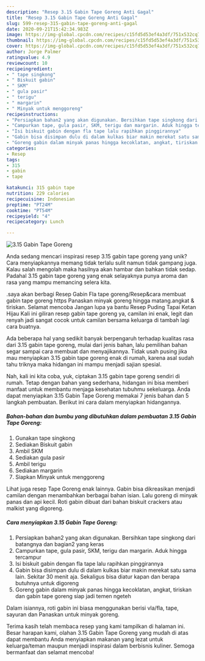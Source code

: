 ```yaml
---
description: "Resep 3.15 Gabin Tape Goreng Anti Gagal"
title: "Resep 3.15 Gabin Tape Goreng Anti Gagal"
slug: 599-resep-315-gabin-tape-goreng-anti-gagal
date: 2020-09-21T15:42:34.983Z
image: https://img-global.cpcdn.com/recipes/c15fd5d53ef4a3df/751x532cq70/315-gabin-tape-goreng-foto-resep-utama.jpg
thumbnail: https://img-global.cpcdn.com/recipes/c15fd5d53ef4a3df/751x532cq70/315-gabin-tape-goreng-foto-resep-utama.jpg
cover: https://img-global.cpcdn.com/recipes/c15fd5d53ef4a3df/751x532cq70/315-gabin-tape-goreng-foto-resep-utama.jpg
author: Jorge Palmer
ratingvalue: 4.9
reviewcount: 10
recipeingredient:
- " tape singkong"
- " Biskuit gabin"
- " SKM"
- " gula pasir"
- " terigu"
- " margarin"
- " Minyak untuk menggoreng"
recipeinstructions:
- "Persiapkan bahan2 yang akan digunakan. Bersihkan tape singkong dari batangnya dan bagian2 yang keras"
- "Campurkan tape, gula pasir, SKM, terigu dan margarin. Aduk hingga tercampur"
- "Isi biskuit gabin dengan fla tape lalu rapihkan pinggirannya"
- "Gabin bisa disimpan dulu di dalam kulkas biar makin merekat satu sama lain. Sekitar 30 menit aja. Sekaligus bisa diatur kapan dan berapa butuhnya untuk digoreng"
- "Goreng gabin dalam minyak panas hingga kecoklatan, angkat, tiriskan dan gabin tape goreng siap jadi temen ngeteh"
categories:
- Resep
tags:
- 315
- gabin
- tape

katakunci: 315 gabin tape 
nutrition: 229 calories
recipecuisine: Indonesian
preptime: "PT24M"
cooktime: "PT54M"
recipeyield: "4"
recipecategory: Lunch

---
```



![3.15 Gabin Tape Goreng](https://img-global.cpcdn.com/recipes/c15fd5d53ef4a3df/751x532cq70/315-gabin-tape-goreng-foto-resep-utama.jpg)

Anda sedang mencari inspirasi resep 3.15 gabin tape goreng yang unik? Cara menyiapkannya memang tidak terlalu sulit namun tidak gampang juga. Kalau salah mengolah maka hasilnya akan hambar dan bahkan tidak sedap. Padahal 3.15 gabin tape goreng yang enak selayaknya punya aroma dan rasa yang mampu memancing selera kita.

.saya akan berbagi Resep Gabin Fla tape goreng/Resep&amp;cara membuat gabin tape goreng https Panaskan minyak goreng hingga matang.angkat &amp; tiriskan. Selamat mencoba Jangan lupa ya bantu Resep Puding Tapai Ketan Hijau Kali ini giliran resep gabin tape goreng ya, camilan ini enak, legit dan renyah jadi sangat cocok untuk camilan bersama keluarga di tambah lagi cara buatnya.

Ada beberapa hal yang sedikit banyak berpengaruh terhadap kualitas rasa dari 3.15 gabin tape goreng, mulai dari jenis bahan, lalu pemilihan bahan segar sampai cara membuat dan menyajikannya. Tidak usah pusing jika mau menyiapkan 3.15 gabin tape goreng enak di rumah, karena asal sudah tahu triknya maka hidangan ini mampu menjadi sajian spesial.


Nah, kali ini kita coba, yuk, ciptakan 3.15 gabin tape goreng sendiri di rumah. Tetap dengan bahan yang sederhana, hidangan ini bisa memberi manfaat untuk membantu menjaga kesehatan tubuhmu sekeluarga. Anda dapat menyiapkan 3.15 Gabin Tape Goreng memakai 7 jenis bahan dan 5 langkah pembuatan. Berikut ini cara dalam menyiapkan hidangannya.

<!--inarticleads1-->

##### Bahan-bahan dan bumbu yang dibutuhkan dalam pembuatan 3.15 Gabin Tape Goreng:

1. Gunakan  tape singkong
1. Sediakan  Biskuit gabin
1. Ambil  SKM
1. Sediakan  gula pasir
1. Ambil  terigu
1. Sediakan  margarin
1. Siapkan  Minyak untuk menggoreng


Lihat juga resep Tape Goreng enak lainnya. Gabin bisa dikreasikan menjadi camilan dengan menambahkan berbagai bahan isian. Lalu goreng di minyak panas dan api kecil. Roti gabin dibuat dari bahan biskuit crackers atau malkist yang digoreng. 

<!--inarticleads2-->

##### Cara menyiapkan 3.15 Gabin Tape Goreng:

1. Persiapkan bahan2 yang akan digunakan. Bersihkan tape singkong dari batangnya dan bagian2 yang keras
1. Campurkan tape, gula pasir, SKM, terigu dan margarin. Aduk hingga tercampur
1. Isi biskuit gabin dengan fla tape lalu rapihkan pinggirannya
1. Gabin bisa disimpan dulu di dalam kulkas biar makin merekat satu sama lain. Sekitar 30 menit aja. Sekaligus bisa diatur kapan dan berapa butuhnya untuk digoreng
1. Goreng gabin dalam minyak panas hingga kecoklatan, angkat, tiriskan dan gabin tape goreng siap jadi temen ngeteh


Dalam isiannya, roti gabin ini biasa menggunakan berisi vla/fla, tape, sayuran dan Panaskan untuk minyak goreng. 

Terima kasih telah membaca resep yang kami tampilkan di halaman ini. Besar harapan kami, olahan 3.15 Gabin Tape Goreng yang mudah di atas dapat membantu Anda menyiapkan makanan yang lezat untuk keluarga/teman maupun menjadi inspirasi dalam berbisnis kuliner. Semoga bermanfaat dan selamat mencoba!
